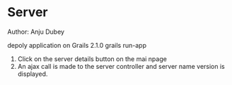 Server
======
Author: Anju Dubey

depoly application on Grails 2.1.0 
grails run-app

1) Click on the server details button on the mai npage
2) An ajax call is made to the server controller and server name version is displayed.


